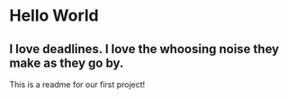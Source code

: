 # Hello World
## I love deadlines. I love the whoosing noise they make as they go by.


This is a readme for our first project!